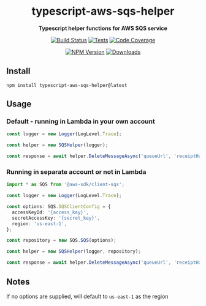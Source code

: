 <h1 align="center">typescript-aws-sqs-helper</h1>

<div align="center">
    
<b>Typescript helper functions for AWS SQS service</b>
    
[![Build Status](https://dev.azure.com/kbrashears5/github/_apis/build/status/kbrashears5.typescript-aws-sqs-helper?branchName=master)](https://dev.azure.com/kbrashears5/github/_build/latest?definitionId=11&branchName=master)
[![Tests](https://img.shields.io/azure-devops/tests/kbrashears5/github/11)](https://img.shields.io/azure-devops/tests/kbrashears5/github/11)
[![Code Coverage](https://img.shields.io/azure-devops/coverage/kbrashears5/github/11)](https://img.shields.io/azure-devops/coverage/kbrashears5/github/11)

[![NPM Version](https://img.shields.io/npm/v/typescript-aws-sqs-helper)](https://img.shields.io/npm/v/typescript-aws-sqs-helper)
[![Downloads](https://img.shields.io/npm/dt/typescript-aws-sqs-helper)](https://img.shields.io/npm/dt/typescript-aws-sqs-helper)

</div>

## Install

```
npm install typescript-aws-sqs-helper@latest
```

## Usage

### Default - running in Lambda in your own account

```typescript
const logger = new Logger(LogLevel.Trace);

const helper = new SQSHelper(logger);

const response = await helper.DeleteMessageAsync('queueUrl', 'receiptHandle');
```

### Running in separate account or not in Lambda

```typescript
import * as SQS from '@aws-sdk/client-sqs';

const logger = new Logger(LogLevel.Trace);

const options: SQS.SQSClientConfig = {
  accessKeyId: '{access_key}',
  secretAccessKey: '{secret_key}',
  region: 'us-east-1',
};

const repository = new SQS.SQS(options);

const helper = new SQSHelper(logger, repository);

const response = await helper.DeleteMessageAsync('queueUrl', 'receiptHandle');
```

## Notes

If no options are supplied, will default to `us-east-1` as the region

